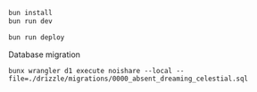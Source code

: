```txt
bun install
bun run dev
```

```txt
bun run deploy
```

Database migration

```
bunx wrangler d1 execute noishare --local --file=./drizzle/migrations/0000_absent_dreaming_celestial.sql
```
